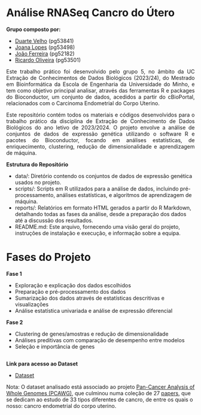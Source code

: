 # Análise RNASeq Cancro do Útero


**Grupo composto por:**
- [Duarte Velho](https://github.com/duartebred) (pg53841)
- [Joana Lopes](https://github.com/joanalopes0711) (pg53498)
- [João Ferreira](https://github.com/B-Neil) (pg52182)
- [Ricardo Oliveira](https://github.com/ricardofoliveira61) (pg53501)

 

<div align="justify">
Este trabalho prático foi desenvolvido pelo grupo 5, no âmbito da UC Extração de Conhecimentos de Dados Biológicos (2023/24), do Mestrado em Bioinformática da Escola de Engenharia da Universidade do Minho, e tem como objetivo principal analisar, através das ferramentas R e packages do Bioconductor, um conjunto de dados, acedidos a partir do cBioPortal, relacionados com o Carcinoma Endometrial do Corpo Uterino. 

Este repositório contém todos os materiais e códigos desenvolvidos para o trabalho prático da disciplina de Extração de Conhecimento de Dados Biológicos do ano letivo de 2023/2024. O projeto envolve a análise de conjuntos de dados de expressão genética utilizando o software R e pacotes do Bioconductor, focando em análises estatísticas, de enriquecimento, clustering, redução de dimensionalidade e aprendizagem de máquina. 
</div>

**Estrutura do Repositório**

- data/: Diretório contendo os conjuntos de dados de expressão genética usados no projeto.
- scripts/: Scripts em R utilizados para a análise de dados, incluindo pré-processamento, análises estatísticas, e algoritmos de aprendizagem de máquina.
- reports/: Relatórios em formato HTML gerados a partir do R Markdown, detalhando todas as fases da análise, desde a preparação dos dados até a discussão dos resultados.
- README.md: Este arquivo, fornecendo uma visão geral do projeto, instruções de instalação e execução, e informação sobre a equipa.

# Fases do Projeto

**Fase 1**

- Exploração e explicação dos dados escolhidos
- Preparação e pré-processamento dos dados
- Sumarização dos dados através de estatísticas descritivas e visualizações
- Análise estatística univariada e análise de expressão diferencial

**Fase 2**

 - Clustering de genes/amostras e redução de dimensionalidade
 - Análises preditivas com comparação de desempenho entre modelos
 - Seleção e importância de genes

##


**Link para acesso ao Dataset**
- [Dataset](https://www.cbioportal.org/study/summary?id=ucec_tcga_pan_can_atlas_2018)

Nota: O dataset analisado está associado ao projeto [Pan-Cancer Analysis of Whole Genomes (PCAWG)](https://www.cell.com/pb-assets/consortium/pancanceratlas/pancani3/index.html), que culminou numa coleção de 27 [papers](https://pubmed.ncbi.nlm.nih.gov/?term=29625048%2C29596782%2C29622463%2C29617662%2C29625055%2C29625050%2C29617662%2C30643250%2C32214244%2C29625049%2C29850653%5Buid%5D), que se dedicam ao estudo de 33 tipos diferentes de cancro, de entre os quais o nosso: cancro endometrial do corpo uterino.

